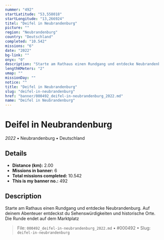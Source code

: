 ```yaml
---
nummer: "492"
startLatitude: "53,558018"
startLongitude: "13,266924"
titel: "Deifel in Neubrandenburg"
picture: ""
region: "Neubrandenburg"
country: "Deutschland"
completed: "10.542"
missions: "6"
date: "2022"
bg-link: ""
onyx: "0"
description: "Starte am Rathaus einen Rundgang und entdecke Neubrandenburg. Auf deinem Abenteuer entdeckst du Sehenswürdigkeiten und historische Orte. Die Runde endet auf dem Marktplatz"
lengthKMeters: "2"
umap: ""
missionDay: ""
notice: ""
title: "Deifel in Neubrandenburg"
slug: "deifel-in-neubrandenburg"
href: "banner/000492_deifel-in-neubrandenburg_2022.md"
name: "Deifel in Neubrandenburg"
---
```

# Deifel in Neubrandenburg

*2022* • Neubrandenburg • Deutschland





## Details
- **Distance (km):** 2.00
- **Missions in banner:** 6
- **Total missions completed:** 10.542
- **This is my banner no.:** 492



## Description
Starte am Rathaus einen Rundgang und entdecke Neubrandenburg. Auf deinem Abenteuer entdeckst du Sehenswürdigkeiten und historische Orte. Die Runde endet auf dem Marktplatz




> File: `000492_deifel-in-neubrandenburg_2022.md`
> • #000492
> • Slug: `deifel-in-neubrandenburg`
